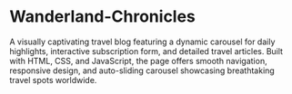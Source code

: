 # Wanderland-Chronicles
A visually captivating travel blog featuring a dynamic carousel for daily highlights, interactive subscription form, and detailed travel articles. Built with HTML, CSS, and JavaScript, the page offers smooth navigation, responsive design, and auto-sliding carousel showcasing breathtaking travel spots worldwide.
